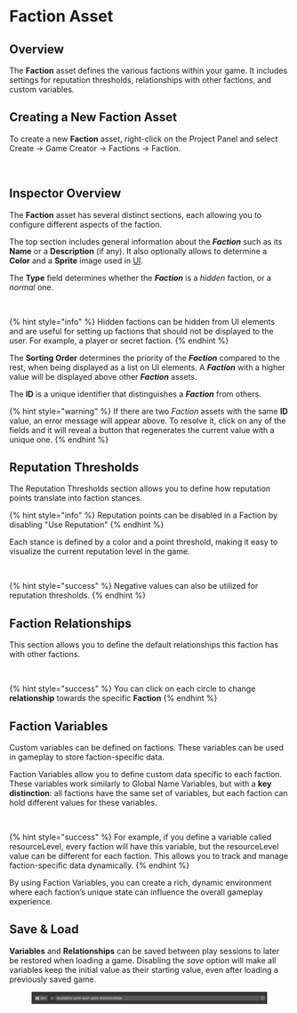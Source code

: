 # Faction Asset

## Overview

The **Faction** asset defines the various factions within your game. It includes settings for reputation thresholds, relationships with other factions, and custom variables.



## Creating a New Faction Asset

To create a new **Faction** asset, right-click on the Project Panel and select Create → Game Creator → Factions → Faction.

<div align="left">

<figure><img src="../../../.gitbook/assets/Screenshot 2024-06-15 at 10.35.51 PM.png" alt="" width="375"><figcaption></figcaption></figure>

</div>

## Inspector Overview

The **Faction** asset has several distinct sections, each allowing you to configure different aspects of the faction.

The top section includes general information about the _**Faction**_ such as its **Name** or a **Description** (if any). It also optionally allows to determine a **Color** and a **Sprite** image used in [UI](../user-interface.md).

The **Type** field determines whether the _**Faction**_ is a _hidden_ faction, or a _normal_ one.

<div align="left">

<figure><img src="../../../.gitbook/assets/Screenshot 2024-06-16 at 12.18.35 AM.png" alt="" width="375"><figcaption></figcaption></figure>

</div>

{% hint style="info" %}
Hidden factions can be hidden from UI elements and are useful for setting up factions that should not be displayed to the user. For example, a player or secret faction.
{% endhint %}

The **Sorting Order** determines the priority of the _**Faction**_ compared to the rest, when being displayed as a list on UI elements. A _**Faction**_ with a higher value will be displayed above other _**Faction**_ assets.

The **ID** is a unique identifier that distinguishes a _**Faction**_ from others.

{% hint style="warning" %}
If there are two _Faction_ assets with the same **ID** value, an error message will appear above. To resolve it, click on any of the fields and it will reveal a button that regenerates the current value with a unique one.
{% endhint %}

## Reputation Thresholds

The Reputation Thresholds section allows you to define how reputation points translate into faction stances.

{% hint style="info" %}
Reputation points can be disabled in a Faction by disabling "Use Reputation"
{% endhint %}

Each stance is defined by a color and a point threshold, making it easy to visualize the current reputation level in the game.

<div align="left">

<figure><img src="../../../.gitbook/assets/Screenshot 2024-06-16 at 12.19.33 AM.png" alt="" width="375"><figcaption></figcaption></figure>

</div>

{% hint style="success" %}
Negative values can also be utilized for reputation thresholds.
{% endhint %}

## Faction Relationships

This section allows you to define the default relationships this faction has with other factions.

<div align="left">

<figure><img src="../../../.gitbook/assets/Screenshot 2024-06-16 at 12.20.00 AM.png" alt="" width="375"><figcaption></figcaption></figure>

</div>

{% hint style="success" %}
You can click on each circle to change **relationship** towards the specific **Faction**
{% endhint %}

## Faction Variables

Custom variables can be defined on factions. These variables can be used in gameplay to store faction-specific data.

Faction Variables allow you to define custom data specific to each faction. These variables work similarly to Global Name Variables, but with a **key distinction**: all factions have the same set of variables, but each faction can hold different values for these variables.

<div align="left">

<figure><img src="../../../.gitbook/assets/Screenshot 2024-06-16 at 12.20.19 AM.png" alt="" width="375"><figcaption></figcaption></figure>

</div>

{% hint style="success" %}
For example, if you define a variable called resourceLevel, every faction will have this variable, but the resourceLevel value can be different for each faction. This allows you to track and manage faction-specific data dynamically.
{% endhint %}

By using Faction Variables, you can create a rich, dynamic environment where each faction’s unique state can influence the overall gameplay experience.





## Save & Load

**Variables** and **Relationships** can be saved between play sessions to later be restored when loading a game. Disabling the _save_ option will make all variables keep the initial value as their starting value, even after loading a previously saved game.

<figure><img src="../../../.gitbook/assets/image (87).png" alt=""><figcaption></figcaption></figure>

